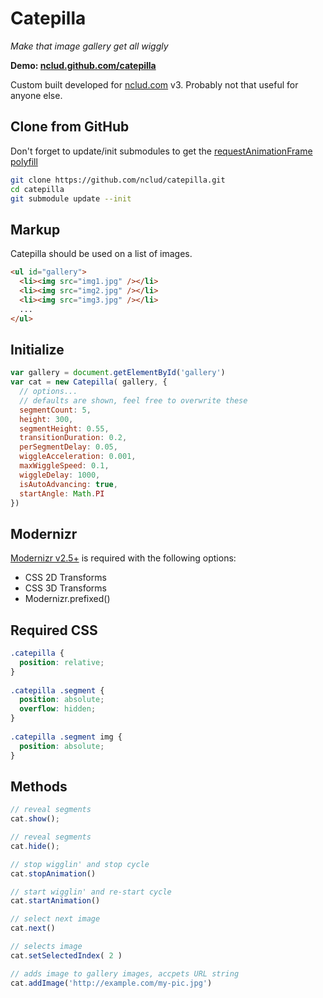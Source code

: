 # Catepilla

_Make that image gallery get all wiggly_

**Demo: [nclud.github.com/catepilla](http://nclud.github.com/catepilla)**

Custom built developed for [nclud.com](http://nclud.com) v3. Probably not that useful for anyone else.

## Clone from GitHub

Don't forget to update/init submodules to get the [requestAnimationFrame polyfill](https://gist.github.com/1866474)

``` bash
git clone https://github.com/nclud/catepilla.git
cd catepilla
git submodule update --init
```

## Markup

Catepilla should be used on a list of images.

``` html
<ul id="gallery">
  <li><img src="img1.jpg" /></li>
  <li><img src="img2.jpg" /></li>
  <li><img src="img3.jpg" /></li>
  ...
</ul>
```

## Initialize

``` js
var gallery = document.getElementById('gallery')
var cat = new Catepilla( gallery, {
  // options...
  // defaults are shown, feel free to overwrite these
  segmentCount: 5,
  height: 300,
  segmentHeight: 0.55,
  transitionDuration: 0.2,
  perSegmentDelay: 0.05,
  wiggleAcceleration: 0.001,
  maxWiggleSpeed: 0.1,
  wiggleDelay: 1000,
  isAutoAdvancing: true,
  startAngle: Math.PI
})
```

## Modernizr

[Modernizr v2.5+](http://www.modernizr.com/download/#-csstransforms-csstransforms3d-prefixed-teststyles-testprop-testallprops-prefixes-domprefixes) is required with the following options:

+ CSS 2D Transforms
+ CSS 3D Transforms
+ Modernizr.prefixed()

## Required CSS

``` css
.catepilla {
  position: relative;
}
  
.catepilla .segment {
  position: absolute;
  overflow: hidden;
}
  
.catepilla .segment img {
  position: absolute;
}
```

## Methods

``` js
// reveal segments
cat.show();

// reveal segments
cat.hide();

// stop wigglin' and stop cycle
cat.stopAnimation()

// start wigglin' and re-start cycle
cat.startAnimation()

// select next image
cat.next()

// selects image
cat.setSelectedIndex( 2 )

// adds image to gallery images, accpets URL string 
cat.addImage('http://example.com/my-pic.jpg')
```

